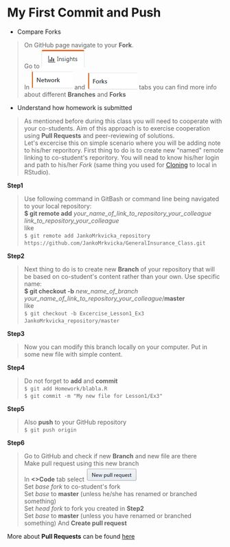 # My First Commit and Push
* Compare Forks
> On GitHub page navigate to your **Fork**.  
> Go to ![](../Support/About_git_files/Insights.png)  
> In ![](../Support/About_git_files/Network.png) and ![](../Support/About_git_files/Forks.png) tabs you can find more info about different **Branches** and **Forks**
* Understand how homework is submitted
> As mentioned before during this class you will need to cooperate with your co-students. Aim of this approach is to exercise cooperation using **Pull Requests** and peer-reviewing of solutions.  
> Let's excercise this on simple scenario where you will be adding note to his/her reporitory.
> First thing to do is to create new "named" remote linking to co-student's reporitory. You will nead to know his/her login and path to his/her *Fork* (same thing you used for [Cloning](Ex01_Fork.md) to local in RStudio).  

**Step1**
> Use following command in GitBash or command line being navigated to your local repository:  
**$ git remote add** *your_name_of_link_to_repository_your_colleague*  *link_to_repository_your_colleague*  
like  
`$ git remote add JankoMrkvicka_repository https://github.com/JankoMrkvicka/GeneralInsurance_Class.git`

**Step2**
> Next thing to do is to create new **Branch** of your repository that will be based on co-student's content rather than your own. Use specific name:  
**$ git checkout -b** *new_name_of_branch* *your_name_of_link_to_repository_your_colleague*/**master**  
like  
`$ git checkout -b Excercise_Lesson1_Ex3 JankoMrkvicka_repository/master`  

**Step3**
>  Now you can modify this branch locally on your computer. Put in some new file with simple content.  

**Step4**
> Do not forget to **add** and **commit**  
`$ git add Homework/blabla.R`  
`$ git commit -m "My new file for Lesson1/Ex3"`  

**Step5**
> Also **push** to your GitHub repository  
`$ git push origin`  

**Step6**
> Go to GitHub and check if new **Branch** and new file are there  
> Make pull request using this new branch  
> In **<>Code** tab select ![](../Support/About_git_files/NewPullRequest.png)  
> Set *base fork* to co-student's fork  
> Set *base* to **master** (unless he/she has renamed or branched something)  
> Set *head fork* to fork you created in **Step2**  
> Set *base* to **master** (unless you have renamed or branched something)
> And **Create pull request**

More about **Pull Requests** can be found [here](https://help.github.com/articles/checking-out-pull-requests-locally)
